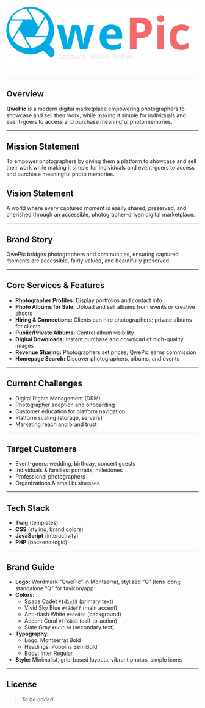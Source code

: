 ![QwePic Logo](assets/images/logo-dark.svg) 

---

## Overview

**QwePic** is a modern digital marketplace empowering photographers to showcase and sell their work, while making it simple for individuals and event-goers to access and purchase meaningful photo memories.

---

## Mission Statement

To empower photographers by giving them a platform to showcase and sell their work while making it simple for individuals and event-goers to access and purchase meaningful photo memories.

## Vision Statement

A world where every captured moment is easily shared, preserved, and cherished through an accessible, photographer-driven digital marketplace.

---

## Brand Story

QwePic bridges photographers and communities, ensuring captured moments are accessible, fairly valued, and beautifully preserved.

---

## Core Services & Features

- **Photographer Profiles:** Display portfolios and contact info
- **Photo Albums for Sale:** Upload and sell albums from events or creative shoots
- **Hiring & Connections:** Clients can hire photographers; private albums for clients
- **Public/Private Albums:** Control album visibility
- **Digital Downloads:** Instant purchase and download of high-quality images
- **Revenue Sharing:** Photographers set prices; QwePic earns commission
- **Homepage Search:** Discover photographers, albums, and events

---

## Current Challenges

- Digital Rights Management (DRM)
- Photographer adoption and onboarding
- Customer education for platform navigation
- Platform scaling (storage, servers)
- Marketing reach and brand trust

---

## Target Customers

- Event-goers: wedding, birthday, concert guests
- Individuals & families: portraits, milestones
- Professional photographers
- Organizations & small businesses

---

## Tech Stack

- **Twig** (templates)
- **CSS** (styling, brand colors)
- **JavaScript** (interactivity)
- **PHP** (backend logic)

---

## Brand Guide

- **Logo:** Wordmark “QwePic” in Montserrat, stylized “Q” (lens icon); standalone “Q” for favicon/app
- **Colors:**
  - Space Cadet `#1d1e35` (primary text)
  - Vivid Sky Blue `#42deff` (main accent)
  - Anti-flash White `#ededed` (background)
  - Accent Coral `#FF6B6B` (call-to-action)
  - Slate Gray `#6c757d` (secondary text)
- **Typography:**
  - Logo: Montserrat Bold
  - Headings: Poppins SemiBold
  - Body: Inter Regular
- **Style:** Minimalist, grid-based layouts, vibrant photos, simple icons

---

## License

> _To be added._
